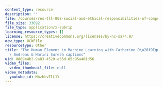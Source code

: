 ```yaml
---
content_type: resource
description: ''
file: /courses/res-tll-008-social-and-ethical-responsibilities-of-computing-serc/MbzbbvTlL1Y_captions.webvtt
file_size: 33692
file_type: application/x-subrip
learning_resource_types: []
license: https://creativecommons.org/licenses/by-nc-sa/4.0/
ocw_type: OCWFile
resourcetype: Other
title: "The Human Element in Machine Learning with Catherine D\u2019Ignazio, Jacob\
  \ Andreas & Harini Suresh captions"
uid: 8889e4b2-9a83-4520-a55d-65c95a401d56
video_files:
  video_thumbnail_file: null
video_metadata:
  youtube_id: MbzbbvTlL1Y
---
```

